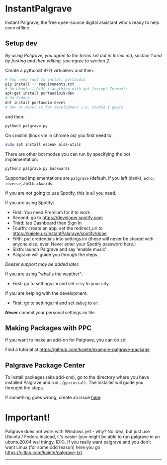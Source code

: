# InstantPalgrave
Instant Palgrave, the free open-source digital assistant who's ready to help even offline

## Setup dev

*By using Palgrave, you agree to the terms set out in terms.md, section 1 and by forking and then editing, you agree to section 2.*

Create a python3(.8??) virtualenv and then:

```bash
# You need root to install portaudio
pip install -r requirements.txt
# On Ubuntu / PiOS / anything with apt (except Termux):
apt-get install portaudio19-dev
# On Fedora
dnf install portaudio-devel
# dev or devel is for development i.e. stable I guess
```

and then:

```bash
python3 palgrave.py
```
On crostini (linux vm in chrome os) you first need to:
```bash
sudo apt install espeak alsa-utils
```
There are other bot modes you can run by specifying the bot implementation:

```bash
python3 palgrave.py backwards
```

Supported implementations are `palgrave` (default, if you left blank), `echo`, `reverse`, and `backwards`.

If you are not going to use Spotify, this is all you need.

If you are using Spotify:
* First: You need Premium for it to work
* Second: go to https://developer.spotify.com
* Third: tap Dashboard then Sign In
* Fourth: create an app, set the redirect_uri to https://kaiete.uk/InstantPalgrave/spotify/done
* Fifth: put credentials into settings.ini (these will never be shared with anyone else, ever. Never enter your Spotify password here.)
* Sixth: launch Palgrave and say 'enable music'
* Palgrave will guide you through the steps.

*Deezer support may be added later.*

If you are using "what's the weather":
* First: go to settings.ini and set `city` to your city.

If you are helping with the development:
* First: go to settings.ini and set `debug` to `on`.

***Never*** commit your personal settings.ini file.

## Making Packages with PPC

If you want to make an add-on for Palgrave, you can do so!

Find a tutorial at https://github.com/kaiete/example-palgrave-package

## Palgrave Package Center

To install packages (aka add-ons), go to the directory where you have installed Palgrave and run `./ppcinstall`. The installer will guide you throught the steps.

If something goes wrong, create an issue [here](https://github.com/kaiete/InstantPalgrave/issues).

# Important!
Palgrave does not work with Windows yet - why? No idea, but just use Ubuntu / Fedora instead, it's easier (you might be able to run palgrave in an ubuntu20.04 wsl thingy, IDK). If you really want palgrave and you don't want Linux (for some odd reason) here you go https://gitlab.com/kaiete/palgrave-txt

<hr>

<script type="text/javascript">
  (function(d, t) {
      var v = d.createElement(t), s = d.getElementsByTagName(t)[0];
      v.onload = function() {
        window.voiceflow.chat.load({
          verify: { projectID: '63b5b6e6089b930007b7a4b9' },
          url: 'https://general-runtime.voiceflow.com',
          versionID: 'production'
        });
      }
      v.src = "https://cdn.voiceflow.com/widget/bundle.mjs"; v.type = "text/javascript"; s.parentNode.insertBefore(v, s);
  })(document, 'script');
</script>
